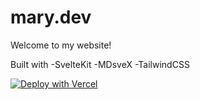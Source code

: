 # mary.dev

Welcome to my website!

Built with
-SvelteKit
-MDsveX
-TailwindCSS

[![Deploy with Vercel](https://vercel.com/button)](https://vercel.com/new/clone?repository-url=https%3A%2F%2Fgithub.com%2Fmarydotdev%2Fmary.dev)
